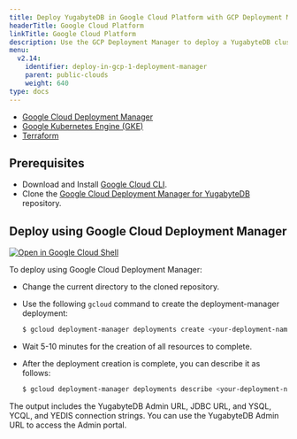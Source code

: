 ```yaml
---
title: Deploy YugabyteDB in Google Cloud Platform with GCP Deployment Manager
headerTitle: Google Cloud Platform
linkTitle: Google Cloud Platform
description: Use the GCP Deployment Manager to deploy a YugabyteDB cluster in Google Cloud Platform.
menu:
  v2.14:
    identifier: deploy-in-gcp-1-deployment-manager
    parent: public-clouds
    weight: 640
type: docs
---
```


<ul class="nav nav-tabs-alt nav-tabs-yb">

  <li >
    <a href="../gcp-deployment-manager/" class="nav-link active">
      <i class="icon-shell"></i>
      Google Cloud Deployment Manager
    </a>
  </li>

  <li>
    <a href="../gke/" class="nav-link">
      <i class="fa-solid fa-cubes" aria-hidden="true"></i>
      Google Kubernetes Engine (GKE)
    </a>
  </li>

  <li >
    <a href="../terraform/" class="nav-link">
      <i class="icon-shell"></i>
      Terraform
    </a>
  </li>

</ul>

## Prerequisites

* Download and Install [Google Cloud CLI](https://cloud.google.com/sdk/docs/).
* Clone the [Google Cloud Deployment Manager for YugabyteDB](https://github.com/yugabyte/gcp-deployment-manager.git) repository.

## Deploy using Google Cloud Deployment Manager

[![Open in Google Cloud Shell](http://gstatic.com/cloudssh/images/open-btn.svg)](https://console.cloud.google.com/cloudshell/editor?cloudshell_git_repo=https%3A%2F%2Fgithub.com%2Fyugabyte%2Fgcp-deployment-manager.git)

To deploy using Google Cloud Deployment Manager:

* Change the current directory to the cloned repository.
* Use the following `gcloud` command to create the deployment-manager deployment:

    ```sh
    $ gcloud deployment-manager deployments create <your-deployment-name> --config=yugabyte-deployment.yaml
    ```

* Wait 5-10 minutes for the creation of all resources to complete.
* After the deployment creation is complete, you can describe it as follows:

    ```sh
    $ gcloud deployment-manager deployments describe <your-deployment-name>
    ```

The output includes the YugabyteDB Admin URL, JDBC URL, and YSQL, YCQL, and YEDIS connection strings. You can use the YugabyteDB Admin URL to access the Admin portal.
